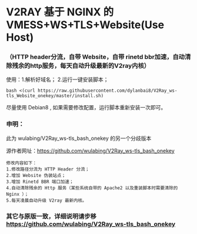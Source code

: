 # V2RAY 基于 NGINX 的 VMESS+WS+TLS+Website(Use Host) 
### （HTTP header分流，自带 Website，自带 rinetd bbr加速，自动清除残余的http服务，每天自动升级最新的V2ray内核）

使用：1.解析好域名； 2.运行一键安装脚本；
```
bash <(curl https://raw.githubusercontent.com/dylanbai8/V2Ray_ws-tls_Website_onekey/master/install.sh)
```
尽量使用 Debian8 , 如果需要修改配置，运行脚本重新安装一次即可。

### 申明：

此为 wulabing/V2Ray_ws-tls_bash_onekey 的另一个分歧版本

源作者网址：https://github.com/wulabing/V2Ray_ws-tls_bash_onekey
```
修改内容如下：
1.修改路径分流为 HTTP Header 分流；
2.增加 Website 伪装站点；
3.增加 Rinetd BBR 端口加速；
4.自动清除残余的 Http 服务（某些系统自带的 Apache2 以及重装脚本时需要清除的 Nginx ）；
5.每天凌晨自动升级 V2ray 最新内核。
```

### 其它与原版一致，详细说明请步移 https://github.com/wulabing/V2Ray_ws-tls_bash_onekey


